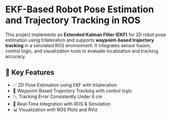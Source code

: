 # EKF-Based Robot Pose Estimation and Trajectory Tracking in ROS

This project implements an **Extended Kalman Filter (EKF)** for 2D robot pose estimation using trilateration and supports **waypoint-based trajectory tracking** in a simulated ROS environment. It integrates sensor fusion, control logic, and visualization tools to evaluate localization and tracking accuracy.

## 🧠 Key Features

- ✅ 2D Pose Estimation using EKF with trilateration
- 🎯 Waypoint-Based Trajectory Tracking with control logic
- 📉 Tracking Error Consistently Under 6 cm
- 🔁 Real-Time Integration with ROS & Simulation
- 📊 Visualization with ROS Plots and RViz
